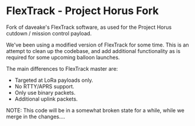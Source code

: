 # FlexTrack - Project Horus Fork
Fork of daveake's FlexTrack software, as used for the Project Horus cutdown / mission control payload.

We've been using a modified version of FlexTrack for some time. This is an attempt to clean up the codebase, and add additional functionality as is required for some upcoming balloon launches.

The main differences to FlexTrack master are:
- Targeted at LoRa payloads only.
- No RTTY/APRS support.
- Only use binary packets.
- Additional uplink packets.


NOTE: This code will be in a somewhat broken state for a while, while we merge in the changes....